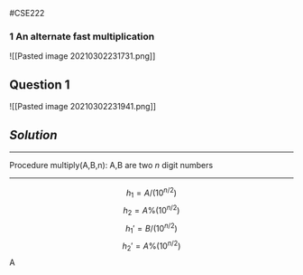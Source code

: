 #CSE222 
### 1 An alternate fast multiplication
![[Pasted image 20210302231731.png]]
## Question 1
![[Pasted image 20210302231941.png]]

## $Solution$
---
Procedure multiply(A,B,n):
A,B are two $n$ digit numbers 

---
$$h_1 = A/ (10^{n/2})$$$$h_2 = A\%(10^{n/2})$$$$h_1' = B/ (10^{n/2})$$$$h_2' = A\% (10^{n/2})$$
A

